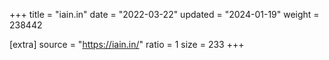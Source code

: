 +++
title = "iain.in"
date = "2022-03-22"
updated = "2024-01-19"
weight = 238442

[extra]
source = "https://iain.in/"
ratio = 1
size = 233
+++
